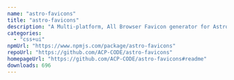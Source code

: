 ```yaml
---
name: "astro-favicons"
title: "astro-favicons"
description: "A Multi-platform, All Browser Favicon generator for Astro Project."
categories:
  - "css+ui"
npmUrl: "https://www.npmjs.com/package/astro-favicons"
repoUrl: "https://github.com/ACP-CODE/astro-favicons"
homepageUrl: "https://github.com/ACP-CODE/astro-favicons#readme"
downloads: 696
---
```

